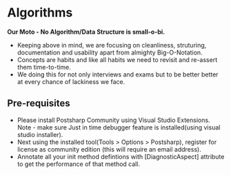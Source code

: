 # Algorithms

**Our Moto - No Algorithm/Data Structure is small-o-bi.**
- Keeping above in mind, we are focusing on cleanliness, struturing, documentation and usability apart from almighty Big-O-Notation.
- Concepts are habits and like all habits we need to revisit and re-assert them time-to-time.
- We doing this for not only interviews and exams but to be better better at every chance of lackiness we face.

## Pre-requisites
- Please install Postsharp Community using Visual Studio Extensions. Note - make sure Just in time debugger feature is installed(using visual studio installer).
- Next using the installed tool(Tools > Options > Postsharp), register for license as community edition (this will require an email address).
- Annotate all your init method defintions with [DiagnosticAspect] attribute to get the performance of that method call.
